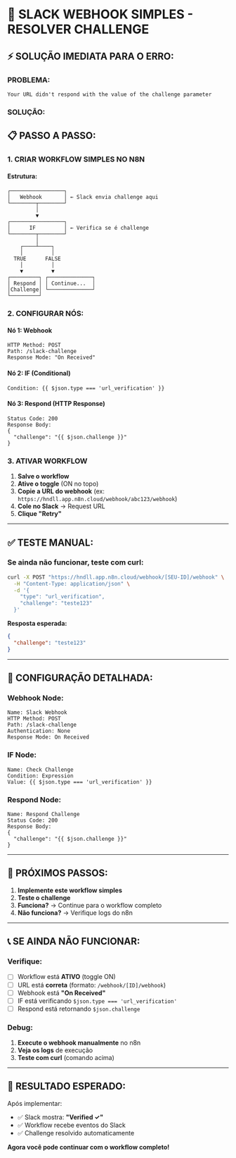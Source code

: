 # 🚀 SLACK WEBHOOK SIMPLES - RESOLVER CHALLENGE

## ⚡ SOLUÇÃO IMEDIATA PARA O ERRO:

### **PROBLEMA:**
```
Your URL didn't respond with the value of the challenge parameter
```

### **SOLUÇÃO:**

## 📋 PASSO A PASSO:

### 1. **CRIAR WORKFLOW SIMPLES NO N8N**

#### **Estrutura:**
```
┌─────────────────┐
│   Webhook       │ ← Slack envia challenge aqui
└────────┬────────┘
         │
         ▼
┌─────────────────┐
│      IF         │ ← Verifica se é challenge
└────────┬────────┘
         │
    ┌────┴────┐
    │         │
  TRUE      FALSE
    │         │
    ▼         ▼
┌─────────┐ ┌──────────────┐
│ Respond │ │ Continue...  │
│Challenge│ └──────────────┘
└─────────┘
```

### 2. **CONFIGURAR NÓS:**

#### **Nó 1: Webhook**
```
HTTP Method: POST
Path: /slack-challenge
Response Mode: "On Received"
```

#### **Nó 2: IF (Conditional)**
```
Condition: {{ $json.type === 'url_verification' }}
```

#### **Nó 3: Respond (HTTP Response)**
```
Status Code: 200
Response Body:
{
  "challenge": "{{ $json.challenge }}"
}
```

### 3. **ATIVAR WORKFLOW**

1. **Salve o workflow**
2. **Ative o toggle** (ON no topo)
3. **Copie a URL do webhook** (ex: `https://hndll.app.n8n.cloud/webhook/abc123/webhook`)
4. **Cole no Slack** → Request URL
5. **Clique "Retry"**

---

## ✅ **TESTE MANUAL:**

### **Se ainda não funcionar, teste com curl:**

```bash
curl -X POST "https://hndll.app.n8n.cloud/webhook/[SEU-ID]/webhook" \
  -H "Content-Type: application/json" \
  -d '{
    "type": "url_verification",
    "challenge": "teste123"
  }'
```

**Resposta esperada:**
```json
{
  "challenge": "teste123"
}
```

---

## 🔧 **CONFIGURAÇÃO DETALHADA:**

### **Webhook Node:**
```
Name: Slack Webhook
HTTP Method: POST
Path: /slack-challenge
Authentication: None
Response Mode: On Received
```

### **IF Node:**
```
Name: Check Challenge
Condition: Expression
Value: {{ $json.type === 'url_verification' }}
```

### **Respond Node:**
```
Name: Respond Challenge
Status Code: 200
Response Body: 
{
  "challenge": "{{ $json.challenge }}"
}
```

---

## 🎯 **PRÓXIMOS PASSOS:**

1. **Implemente este workflow simples**
2. **Teste o challenge** 
3. **Funciona?** → Continue para o workflow completo
4. **Não funciona?** → Verifique logs do n8n

---

## 📞 **SE AINDA NÃO FUNCIONAR:**

### **Verifique:**
- [ ] Workflow está **ATIVO** (toggle ON)
- [ ] URL está **correta** (formato: `/webhook/[ID]/webhook`)
- [ ] Webhook está **"On Received"**
- [ ] IF está verificando `$json.type === 'url_verification'`
- [ ] Respond está retornando `$json.challenge`

### **Debug:**
1. **Execute o webhook manualmente** no n8n
2. **Veja os logs** de execução
3. **Teste com curl** (comando acima)

---

## 🚀 **RESULTADO ESPERADO:**

Após implementar:
- ✅ Slack mostra: **"Verified ✓"**
- ✅ Workflow recebe eventos do Slack
- ✅ Challenge resolvido automaticamente

**Agora você pode continuar com o workflow completo!**




